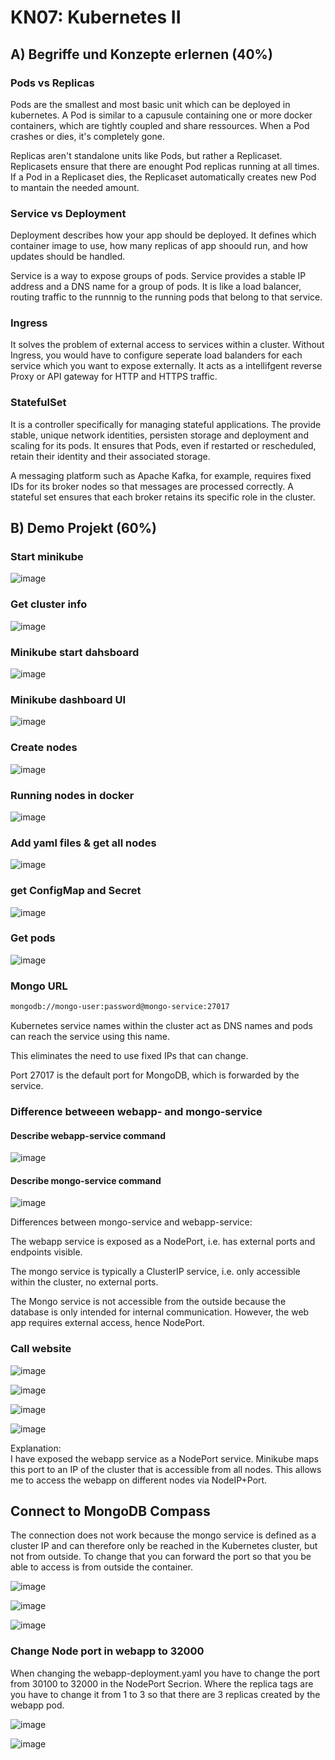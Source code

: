 # KN07: Kubernetes II

## A) Begriffe und Konzepte erlernen (40%)

### Pods vs Replicas

Pods are the smallest and most basic unit which can be deployed in kubernetes. A Pod is similar to a capusule
containing one or more docker containers, which are tightly coupled and share ressources. When a Pod crashes or dies, it's completely gone. 

Replicas aren't standalone units like Pods, but rather a Replicaset. Replicasets ensure that there are enought Pod replicas 
running at all times. If a Pod in a Replicaset dies, the Replicaset automatically creates new Pod to mantain the needed amount. 

### Service vs Deployment

Deployment describes how your app should be deployed. It defines which container image to use, how many replicas of app shoould run, and how updates should be handled. 

Service is a way to expose groups of pods. Service provides a stable IP address and a DNS name for a group of pods. It is like a load balancer, routing traffic to the runnnig to the running pods that belong to that service. 

### Ingress

It solves the problem of external access to services within a cluster. Without Ingress, you would have to configure seperate load balanders for each service which you want to expose externally. 
It acts as a intellifgent reverse Proxy or API gateway for HTTP and HTTPS traffic. 

### StatefulSet

It is a controller specifically for managing stateful applications. The provide stable, unique network identities, persisten storage and deployment and scaling for its pods. 
It ensures that Pods, even if restarted or rescheduled, retain their identity and their associated storage. 

A messaging platform such as Apache Kafka, for example, requires fixed IDs for its broker nodes so that messages are processed correctly. A stateful set ensures that each broker retains its specific role in the cluster.

## B) Demo Projekt (60%)

### Start minikube

![image](https://github.com/user-attachments/assets/6827ef23-57b6-4647-95f9-8f54bc147f03)


### Get cluster info

![image](https://github.com/user-attachments/assets/7c1fe453-a039-4c78-be17-835e2bc4710e)


### Minikube start dahsboard 

![image](https://github.com/user-attachments/assets/11a07fc9-9396-446b-9307-6c4d46e9e4e3)


### Minikube dashboard UI

![image](https://github.com/user-attachments/assets/dfdcca7b-3640-430e-8051-01b8bd95c247)

### Create nodes

![image](https://github.com/user-attachments/assets/a32a5228-a164-4085-a534-b180c4d11a1e)

### Running nodes in docker

![image](https://github.com/user-attachments/assets/de6f3f16-9267-49f8-a628-c04f79d1e4b4)

### Add yaml files & get all nodes

![image](https://github.com/user-attachments/assets/e9347023-cd4b-4bae-a01c-da879eb2f2d3)

### get ConfigMap and Secret

![image](https://github.com/user-attachments/assets/45048861-7a2c-46bf-8ea8-8486ef4e51ad)

### Get pods

![image](https://github.com/user-attachments/assets/f83bbaf8-4575-440e-9a01-dfc8c11fc01b)



### Mongo URL

````bash
mongodb://mongo-user:password@mongo-service:27017
````

Kubernetes service names within the cluster act as DNS names and pods can reach the service using this name.

This eliminates the need to use fixed IPs that can change.

Port 27017 is the default port for MongoDB, which is forwarded by the service.

### Difference betweeen webapp- and mongo-service

#### Describe webapp-service command

![image](https://github.com/user-attachments/assets/611e3ad8-b46b-439e-9702-c1d5e3d604ed)

#### Describe mongo-service command

![image](https://github.com/user-attachments/assets/f3fed2ce-fbd5-4a6f-860a-737ae60d01e9)

Differences between mongo-service and webapp-service:

The webapp service is exposed as a NodePort, i.e. has external ports and endpoints visible.

The mongo service is typically a ClusterIP service, i.e. only accessible within the cluster, no external ports.

The Mongo service is not accessible from the outside because the database is only intended for internal communication. However, the web app requires external access, hence NodePort.

### Call website

![image](https://github.com/user-attachments/assets/114ed85c-1daa-4c86-a6ee-e71a6fc244ff)

![image](https://github.com/user-attachments/assets/1b2456d7-ea09-4ff5-884b-0f64f269fdfc)

![image](https://github.com/user-attachments/assets/15093bba-47e7-4a40-b53e-66664641448b)

![image](https://github.com/user-attachments/assets/0d1215f9-7165-4167-895e-c966e3ac6961)

Explanation: 
<br>
I have exposed the webapp service as a NodePort service. Minikube maps this port to an IP of the cluster that is accessible from all nodes. This allows me to access the webapp on different nodes via NodeIP+Port.

## Connect to MongoDB Compass 

The connection does not work because the mongo service is defined as a cluster IP and can therefore only be reached in the Kubernetes cluster, but not from outside. To change that you can forward the port so that you be able to access is from outside the container.

![image](https://github.com/user-attachments/assets/e777d8d7-3462-49d1-8f66-580ee6593512)

![image](https://github.com/user-attachments/assets/d310c077-6b45-4cf0-8503-e275e709fe19)

![image](https://github.com/user-attachments/assets/f015dede-23fd-4169-8aa0-d3aa377f08a4)

### Change Node port in webapp to 32000 

When changing the webapp-deployment.yaml you have to change the port from 30100 to 32000 in the NodePort Secrion. Where the replica tags are you have to change it from 1 to 3 so that there are 3 replicas created by the webapp pod.

![image](https://github.com/user-attachments/assets/45b24e23-ac9f-4244-874b-8ee893937423)

![image](https://github.com/user-attachments/assets/73799796-db6d-4775-903e-efa58508767f)


